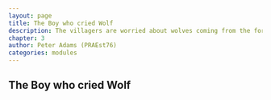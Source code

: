 ```yaml
---
layout: page
title: The Boy who cried Wolf
description: The villagers are worried about wolves coming from the forest border near the north field. Urnst says it's nothing to worry about...
chapter: 3
author: Peter Adams (PRAEst76)
categories: modules
---
```

## The Boy who cried Wolf